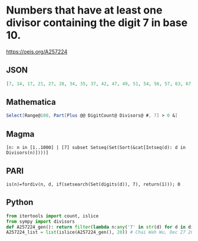# Numbers that have at least one divisor containing the digit 7 in base 10\.
https://oeis.org/A257224
## JSON
```JSON
[7, 14, 17, 21, 27, 28, 34, 35, 37, 42, 47, 49, 51, 54, 56, 57, 63, 67, 68, 70, 71, 72, 73, 74, 75, 76, 77, 78, 79, 81, 84, 85, 87, 91, 94, 97, 98, 102, 105, 107, 108, 111, 112, 114, 117, 119, 126, 127, 133, 134, 135, 136, 137, 140, 141, 142, 144, 146, 147, 148]
```
## Mathematica
```Mathematica
Select[Range@108, Part[Plus @@ DigitCount@ Divisors@ #, 7] > 0 &]
```
## Magma
```Magma
[n: n in [1..1000] | [7] subset Setseq(Set(Sort(&cat[Intseq(d): d in Divisors(n)])))]
```
## PARI
```PARI
is(n)=fordiv(n, d, if(setsearch(Set(digits(d)), 7), return(1))); 0
```
## Python
```Python
from itertools import count, islice
from sympy import divisors
def A257224_gen(): return filter(lambda n:any('7' in str(d) for d in divisors(n, generator=True)), count(1))
A257224_list = list(islice(A257224_gen(), 20)) # Chai Wah Wu, Dec 27 2021
```
